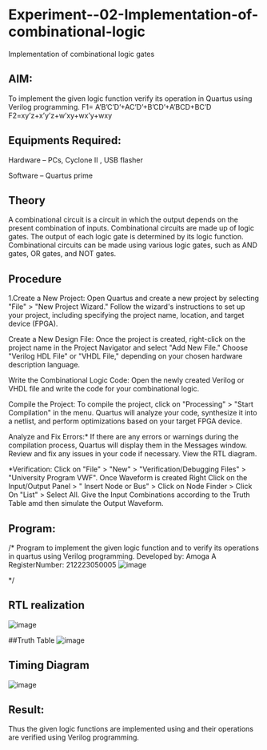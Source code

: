# Experiment--02-Implementation-of-combinational-logic
Implementation of combinational logic gates
 
## AIM:
To implement the given logic function verify its operation in Quartus using Verilog programming.
 F1= A’B’C’D’+AC’D’+B’CD’+A’BCD+BC’D
F2=xy’z+x’y’z+w’xy+wx’y+wxy
 
 
 
## Equipments Required:
Hardware – PCs, Cyclone II , USB flasher

Software – Quartus prime

## Theory
 A combinational circuit is a circuit in which the output depends on the present combination of inputs. Combinational circuits are made up of logic gates. The output of each logic gate is determined by its logic function. Combinational circuits can be made using various logic gates, such as AND gates, OR gates, and NOT gates.

## Procedure
1.Create a New Project:
Open Quartus and create a new project by selecting "File" > "New Project Wizard." Follow the wizard's instructions to set up your project, including specifying the project name, location, and target device (FPGA).

Create a New Design File:
Once the project is created, right-click on the project name in the Project Navigator and select "Add New File." Choose "Verilog HDL File" or "VHDL File," depending on your chosen hardware description language.

Write the Combinational Logic Code:
Open the newly created Verilog or VHDL file and write the code for your combinational logic.

Compile the Project:
To compile the project, click on "Processing" > "Start Compilation" in the menu. Quartus will analyze your code, synthesize it into a netlist, and perform optimizations based on your target FPGA device.

Analyze and Fix Errors:*
If there are any errors or warnings during the compilation process, Quartus will display them in the Messages window. Review and fix any issues in your code if necessary. View the RTL diagram.

*Verification:
Click on "File" > "New" > "Verification/Debugging Files" > "University Program VWF". Once Waveform is created Right Click on the Input/Output Panel > " Insert Node or Bus" > Click on Node Finder > Click On "List" > Select All. Give the Input Combinations according to the Truth Table amd then simulate the Output Waveform.
## Program:
/*
Program to implement the given logic function and to verify its operations in quartus using Verilog programming.
Developed by: Amoga A
RegisterNumber:  212223050005
![image](https://github.com/Amogaannadurai/Experiment--02-Implementation-of-combinational-logic-/assets/148233865/748e3377-d72b-4b3a-b1b6-36cc17444a0e)

*/
## RTL realization
![image](https://github.com/Amogaannadurai/Experiment--02-Implementation-of-combinational-logic-/assets/148233865/fa81e7ce-a790-445b-8c4c-748b01b14a47)

##Truth Table
![image](https://github.com/Amogaannadurai/Experiment--02-Implementation-of-combinational-logic-/assets/148233865/46d72984-b25d-47f4-95cf-32cafd52a489)

## Timing Diagram
![image](https://github.com/Amogaannadurai/Experiment--02-Implementation-of-combinational-logic-/assets/148233865/fd3e744b-233b-4e6c-bf54-75623dd299b6)

## Result:
Thus the given logic functions are implemented using  and their operations are verified using Verilog programming.
